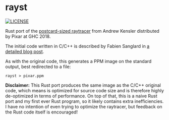 # rayst

[![LICENSE](https://img.shields.io/badge/license-MIT-blue.svg)](LICENSE)

Rust port of the [postcard-sized raytracer](https://twitter.com/lexfrench/status/1049196936161415169) from Andrew Kensler distributed by Pixar at GHC 2018.

The initial code written in C/C++ is described by Fabien Sanglard in [a detailed blog post](http://fabiensanglard.net/postcard_pathtracer/).

As with the original code, this generates a PPM image on the standard output, best redirected to a file:
```
rayst > pixar.ppm
```

**Disclaimer:** This Rust port produces the same image as the C/C++ original code, which means is optimized for source code size and is therefore highly de-optimized in terms of performance. On top of that, this is a naive Rust port and my first ever Rust program, so it likely contains extra inefficiencies. I have no intention of even trying to optimize the raytracer, but feedback on the Rust code itself is encouraged!
